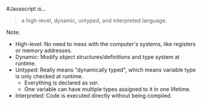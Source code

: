 #Javascript is...
> a high-level, dynamic, untyped, and interpreted language.

Note:
+ High-level: No need to mess with the computer's systems, like registers or memory addresses.
+ Dynamic: Modify object structures/definitions and type system at runtime.
+ Untyped: Really means "dynamically typed", which means variable type is only checked at runtime.
    + Everything is declared as _var_.
    + One variable can have multiple types assigned to it in one lifetime.
+ Interpreted: Code is executed directly without being compiled.